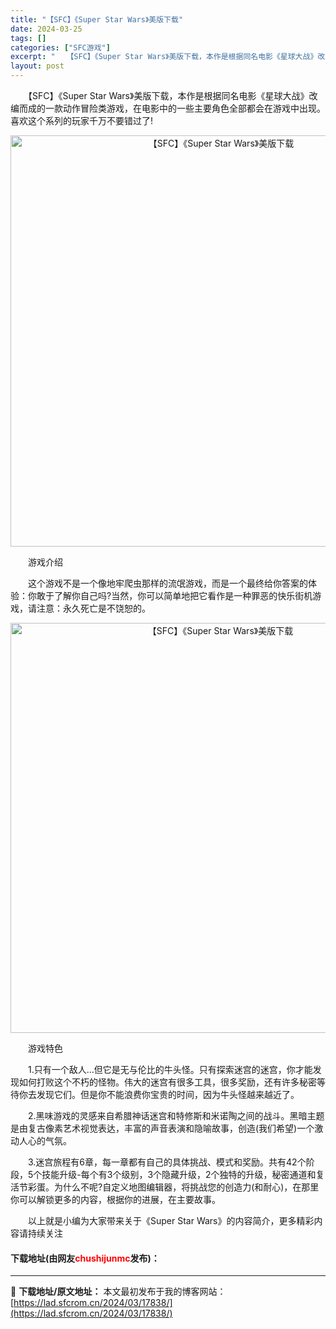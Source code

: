 ```yaml
---
title: "【SFC】《Super Star Wars》美版下载"
date: 2024-03-25
tags: []
categories: ["SFC游戏"]
excerpt: "　　【SFC】《Super Star Wars》美版下载，本作是根据同名电影《星球大战》改编而成的一款动作冒险类游戏，在电影中的一些主要角色全部都会在游戏中出现。喜欢这个系列的玩家千万不要错过了! 　　游戏介绍 　　这个游戏不是一个像地牢爬虫那样的流氓游戏，而是一个最终给你答案的体验：你敢于了解你自&hellip;"
layout: post
---
```


 <p>　　【SFC】《Super Star Wars》美版下载，本作是根据同名电影《星球大战》改编而成的一款动作冒险类游戏，在电影中的一些主要角色全部都会在游戏中出现。喜欢这个系列的玩家千万不要错过了!</p> <p align="center"><img align="" border="0" src="https://lad.sfcrom.cn/wp-content/uploads/2024/03/20240325_6600d39549a2c.png" width="658" alt="【SFC】《Super Star Wars》美版下载" /></p> <p>　　游戏介绍</p> <p>　　这个游戏不是一个像地牢爬虫那样的流氓游戏，而是一个最终给你答案的体验：你敢于了解你自己吗?当然，你可以简单地把它看作是一种罪恶的快乐街机游戏，请注意：永久死亡是不饶恕的。</p> <p align="center"><img align="" border="0" src="https://lad.sfcrom.cn/wp-content/uploads/2024/03/20240325_6600d39608f7e.png" width="656" alt="【SFC】《Super Star Wars》美版下载" /></p> <p>　　游戏特色</p> <p>　　1.只有一个敌人&hellip;但它是无与伦比的牛头怪。只有探索迷宫的迷宫，你才能发现如何打败这个不朽的怪物。伟大的迷宫有很多工具，很多奖励，还有许多秘密等待你去发现它们。但是你不能浪费你宝贵的时间，因为牛头怪越来越近了。</p> <p>　　2.黑味游戏的灵感来自希腊神话迷宫和特修斯和米诺陶之间的战斗。黑暗主题是由复古像素艺术视觉表达，丰富的声音表演和隐喻故事，创造(我们希望)一个激动人心的气氛。</p> <p>　　3.迷宫旅程有6章，每一章都有自己的具体挑战、模式和奖励。共有42个阶段，5个技能升级-每个有3个级别，3个隐藏升级，2个独特的升级，秘密通道和复活节彩蛋。为什么不呢?自定义地图编辑器，将挑战您的创造力(和耐心)，在那里你可以解锁更多的内容，根据你的进展，在主要故事。</p> <p>　　以上就是小编为大家带来关于《Super Star Wars》的内容简介，更多精彩内容请持续关注</p> <p><h4>下载地址(由网友<font color="red">chushijunmc</font>发布)：</h4></p> 

---
📖 **下载地址/原文地址：** 本文最初发布于我的博客网站：[https://lad.sfcrom.cn/2024/03/17838/](https://lad.sfcrom.cn/2024/03/17838/)

